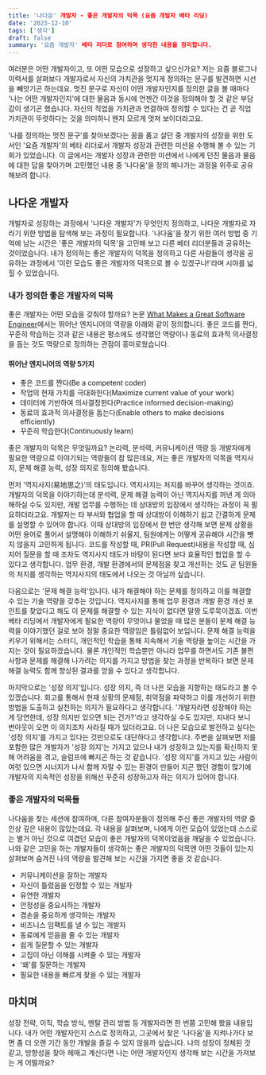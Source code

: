 ```yaml
---
title: '나다운' 개발자 - 좋은 개발자의 덕목 (요즘 개발자 베타 리딩)
date: '2023-12-10'
tags: ['생각']
draft: false
summary: '요즘 개발자' 베타 리더로 참여하며 생각한 내용을 정리합니다.
---
```


여러분은 어떤 개발자이고, 또 어떤 모습으로 성장하고 싶으신가요? 저는 요즘 블로그나 이력서를 살펴보다 개발자로서 자신의 가치관을 멋지게 정의하는 문구를 발견하면 시선을 빼앗기곤 하는데요. 멋진 문구로 자신이 어떤 개발자인지를 정의한 글을 볼 때마다 '나는 어떤 개발자인지'에 대한 물음과 동시에 언젠간 이것을 정의해야 할 것 같은 부담감이 생기곤 했습니다. 자신의 직업을 가치관과 연결하여 정의할 수 있다는 건 곧 직업 가치관이 뚜렷하다는 것을 의미하니 왠지 모르게 멋져 보이더라고요. 

'나를 정의하는 멋진 문구'를 찾아보겠다는 꿈을 품고 살던 중 개발자의 성장을 위한 도서인 '요즘 개발자'의 베타 리더로서 개발자 성장과 관련한 미션을 수행해 볼 수 있는 기회가 있었습니다. 이 글에서는 개발자 성장과 관련한 미션에서 나에게 던진 물음과 물음에 대한 답을 찾아가며 고민했던 내용 중 '나다움'을 정의 해나가는 과정을 위주로 공유해보려 합니다.

## 나다운 개발자
개발자로 성장하는 과정에서 '나다운 개발자'가 무엇인지 정의하고, 나다운 개발자로 자라기 위한 방법을 탐색해 보는 과정이 필요합니다. '나다움'을 찾기 위한 여러 방법 중 기억에 남는 시간은 '좋은 개발자의 덕목'을 고민해 보고 다른 베터 리더분들과 공유하는 것이었습니다. 내가 정의하는 좋은 개발자의 덕목을 정의하고 다른 사람들이 생각을 공유하는 과정에서 '이런 모습도 좋은 개발자의 덕목으로 볼 수 있겠구나!'라며 시야를 넓힐 수 있었습니다.

### 내가 정의한 좋은 개발자의 덕목 
좋은 개발자는 어떤 모습을 갖춰야 할까요? 논문 [What Makes a Great Software Engineer](https://digital.lib.washington.edu/researchworks/bitstream/handle/1773/37160/Li_washington_0250E_16239.pdf?sequence=1&isAllowed=y)에서는 뛰어난 엔지니어의 역량을 아래와 같이 정의합니다. 좋은 코드를 짠다, 꾸준히 학습하는 것과 같은 내용은 평소에도 생각했던 역량이나 동료의 효과적 의사결정을 돕는 것도 역량으로 정의하는 관점이 흥미로웠습니다. 

#### 뛰어난 엔지니어의 역량 5가지 
- 좋은 코드를 짠다(Be a competent coder)
- 작업의 현재 가치를 극대화한다(Maximize current value of your work)
- 데이터에 기반하여 의사결정한다(Practice informed decision-making)
- 동료의 효과적 의사결정을 돕는다(Enable others to make decisions efficiently)
- 꾸준히 학습한다(Continuously learn)


좋은 개발자의 덕목은 무엇일까요? 논리력, 분석력, 커뮤니케이션 역량 등 개발자에게 필요한 역량으로 이야기되는 역량들이 참 많은데요, 저는 좋은 개발자의 덕목을 역지사지, 문제 해결 능력, 성장 의지로 정의해 봤습니다.

먼저 '역지사지(易地思之)'의 태도입니다. 역지사지는 처지를 바꾸어 생각하는 것이죠. 개발자의 덕목을 이야기하는데 분석력, 문제 해결 능력이 아닌 역지사지를 꺼낸 게 의아해하실 수도 있지만, 개발 업무를 수행하는 데 상대방의 입장에서 생각하는 과정이 꼭 필요하더라고요. 
개발자는 타 부서와 협업을 할 때 상대방이 이해하기 쉽고 간결하게 문제를 설명할 수 있어야 합니다. 이때 상대방의 입장에서 한 번만 생각해 보면 문제 상황을 어떤 용어로 풀어서 설명해야 이해하기 쉬울지, 팀원에게는 어떻게 공유해야 시간을 뺏지 않을지 고민하게 됩니다. 코드를 작성할 때, PR(Pull Request)내용을 작성할 때, 심지어 질문을 할 때 조차도 역지사지 태도가 바탕이 된다면 보다 효율적인 협업을 할 수 있다고 생각합니다. 업무 환경, 개발 환경에서의 문제점을 찾고 개선하는 것도 곧 팀원들의 처지를 생각하는 역지사지의 태도에서 나오는 것 아닐까 싶습니다.

다음으로는 '문제 해결 능력'입니다. 내가 해결해야 하는 문제를 정의하고 이를 해결할 수 있는 기술 역량을 갖추는 것입니다. 역지사지를 통해 업무 환경과 개발 환경 개선 포인트를 찾았다고 해도 이 문제를 해결할 수 있는 지식이 없다면 말짱 도루묵이겠죠. 이번 베타 리딩에서 개발자에게 필요한 역량이 무엇이냐 물었을 때 많은 분들이 문제 해결 능력을 이야기했던 걸로 보아 정말 중요한 역량임은 틀림없어 보입니다. 문제 해결 능력을 키우기 위해서는 스터디, 개인적인 학습을 통해 지속해서 기술 역량을 높이는 시간을 가지는 것이 필요하겠습니다. 물론 개인적인 학습뿐만 아니라 업무를 하면서도 기존 불편 사항과 문제를 해결해 나가려는 의지를 가지고 방법을 찾는 과정을 반복하다 보면 문제 해결 능력도 함께 향상된 결과를 얻을 수 있다고 생각합니다. 

마지막으로는 '성장 의지'입니다. 성장 의지, 즉 더 나은 모습을 지향하는 태도라고 볼 수 있겠습니다. 회고를 통해서 현재 상황의 문제점, 취약점을 파악하고 이를 개선하기 위한 방법을 도출하고 실천하는 의지가 필요하다고 생각합니다. '개발자라면 성장해야 하는 게 당연한데, 성장 의지만 있으면 되는 건가?'라고 생각하실 수도 있지만, 지내다 보니 번아웃이 오면 이 의지조차 사라질 때가 있더라고요. 더 나은 모습으로 발전하고 싶다는 '성장 의지'를 가지고 있다는 것만으로도 대단하다고 생각합니다. 주변을 살펴보면 저를 포함한 많은 개발자가 '성장 의지'는 가지고 있으나 내가 성장하고 있는지를 확신하지 못해 어려움을 겪고, 슬럼프에 빠지곤 하는 것 같습니다. '성장 의지'를 가지고 있는 사람이 여럿 있으면 시너지가 나서 함께 자랄 수 있는 환경이 만들어 지곤 했던 경험이 많기에 개발자의 지속적인 성장을 위해선 꾸준히 성장하고자 하는 의지가 있어야 합니다.

### 좋은 개발자의 덕목들
나다움을 찾는 세션에 참여하며, 다른 참여자분들이 정의해 주신 좋은 개발자의 역량 중 인상 깊은 내용이 많았는데요. 각 내용을 살펴보며, 나에게 이런 모습이 있었는데 스스로는 별거 아닌 것으로 여겼던 모습이 좋은 개발자의 덕목이었음을 깨달을 수 있었습니다. 나와 같은 고민을 하는 개발자들이 생각하는 좋은 개발자의 덕목엔 어떤 것들이 있는지 살펴보며 숨겨진 나의 역량을 발견해 보는 시간을 가지면 좋을 것 같습니다.

- 커뮤니케이션을 잘하는 개발자
- 자신이 틀렸음을 인정할 수 있는 개발자
- 유연한 개발자 
- 안정성을 중요시하는 개발자 
- 겸손을 중요하게 생각하는 개발자
- 비즈니스 임팩트를 낼 수 있는 개발자
- 동료에게 믿음을 줄 수 있는 개발자
- 쉽게 질문할 수 있는 개발자 
- 고집이 아닌 이해를 시켜줄 수 있는 개발자
- '왜'를 질문하는 개발자
- 필요한 내용을 빠르게 찾을 수 있는 개발자 


## 마치며
성장 전략, 이직, 학습 방식, 멘탈 관리 방법 등 개발자라면 한 번쯤 고민해 봤을 내용입니다. 내가 어떤 개발자인지 스스로 정의하고, 그곳에서 찾은 '나다움'을 지켜나가다 보면 좀 더 오랜 기간 동안 개발을 즐길 수 있지 않을까 싶습니다. 나의 성장이 정체된 것 같고, 방향성을 찾아 헤매고 계신다면 나는 어떤 개발자인지 생각해 보는 시간을 가져보는 게 어떨까요? 